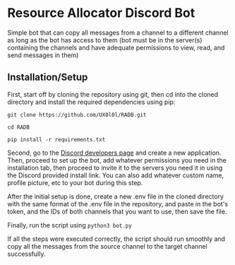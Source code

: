 # Resource Allocator Discord Bot
Simple bot that can copy all messages from a channel to a different channel as long as the bot has access to them (bot must be in the server(s) containing the channels and have adequate permissions to view, read, and send messages in them)

## Installation/Setup
First, start off by cloning the repository using git, then cd into the cloned directory and install the required dependencies using pip:

`git clone https://github.com/UX0l0l/RADB.git`

`cd RADB`

`pip install -r requirements.txt`

Second, go to the [Discord developers page](https://discord.com/developers/applications/) and create a new application. Then, proceed to set up the bot, add whatever permissions you need in the installation tab, then proceed to invite it to the servers you need it in using the Discord provided install link. You can also add whatever custom name, profile picture, etc to your bot during this step.

After the initial setup is done, create a new .env file in the cloned directory with the same format of the .env file in the repository, and paste in the bot's token, and the IDs of both channels that you want to use, then save the file.

Finally, run the script using `python3 bot.py`

If all the steps were executed correctly, the script should run smoothly and copy all the messages from the source channel to the target channel successfully.
